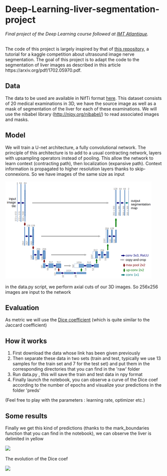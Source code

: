 # Deep-Learning-liver-segmentation-project
 <em>Final project of the Deep Learning course followed at <a href='https://www.imt-atlantique.fr/en'>IMT Atlantique</a>.</em></br></br>
<p>The code of this project is largely inspired by that of <a href='https://github.com/jocicmarko/ultrasound-nerve-segmentation'> this repository</a>, a tutorial for a kaggle competition about ultrasound image nerve segmentation. The goal of this project is to adapt the code to the segmentation of liver images as described in this article https://arxiv.org/pdf/1702.05970.pdf.
 </p>

## Data
The data to be used are available in NifTi format <a href='https://www.dropbox.com/s/hx3dehfixjdifvu/ELU-502-ircad-dataset.zip?dl=0'>here</a>. 
This dataset consists of 20 medical examinations in 3D, we have the source image as well as a mask of segmentation of the liver for each of these examinations. We will use the nibabel library (http://nipy.org/nibabel/) to read associated images and masks.

## Model
<p>We will train a U-net architecture, a fully convolutional network. The principle of this architecture is to add to a usual contracting network, layers with upsampling operators instead of pooling. This allow the network to learn context (contracting path), then localization (expansive path). Context information is propagated to higher resolution layers thanks to skip-connexions. So we have images of the same size as input</p>


<img src="img/u-net-architecture.png">


<p>in the data.py script, we perform axial cuts of our 3D images. So 256x256 images are input to the network</p>

## Evaluation

As metric we will use the <a href='https://en.wikipedia.org/wiki/S%C3%B8rensen%E2%80%93Dice_coefficient'>Dice coefficient</a> (which is quite similar to the Jaccard coefficient)

## How it works
<ol><li>First download the data whose link has been given previously</li> 
<li>Then separate these data in two sets (train and test, typically we use 13 samples for the train set and 7 for the test set) and put them in the corresponding directories that you can find in the 'raw' folder</li>
<li>Run data.py , this will save the train and test data in npy format</li>
<li>Finally launch the notebook, you can observe a curve of the Dice coef according to the number of epochs and visualize your predictions in the folder 'preds'</li>
 </ol>
 (Feel free to play with the parameters : learning rate, optimizer etc.)
 
 ## Some results
 
 
<p>Finally we get this kind of predictions (thanks to the mark_boundaries function that you can find in the notebook), we can observe the liver is delimited in yellow</p>
<img src='lexemple'>

<p>The evolution of the Dice coef</p>
<img src='lecoef'>
